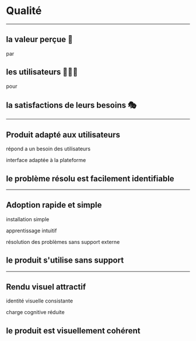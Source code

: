 # Qualité

---
<style scoped>
section {
    text-align: center
}
</style>

## la **valeur** perçue 👀

par

## les **utilisateurs** 👩‍👧‍👦

pour

## la **satisfactions** de leurs besoins 🎭️

---

## Produit **adapté** aux utilisateurs

répond a un besoin des utilisateurs

interface adaptée à la plateforme

## le problème **résolu** est facilement identifiable

---

## **Adoption** rapide et simple

installation simple

apprentissage intuitif

résolution des problèmes sans support externe

## le produit s'utilise **sans support**

---

## Rendu visuel **attractif**

identité visuelle consistante

charge cognitive réduite

## le produit est visuellement cohérent
